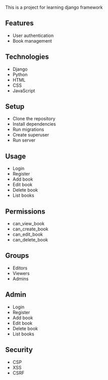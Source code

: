 This is a project for learning django framework

## Features
- User authentication
- Book management

## Technologies
- Django
- Python
- HTML
- CSS
- JavaScript

## Setup
- Clone the repository
- Install dependencies
- Run migrations
- Create superuser
- Run server

## Usage
- Login
- Register
- Add book
- Edit book
- Delete book
- List books

## Permissions
- can_view_book
- can_create_book
- can_edit_book
- can_delete_book

## Groups
- Editors
- Viewers
- Admins

## Admin
- Login
- Register
- Add book
- Edit book
- Delete book
- List books

## Security
- CSP
- XSS
- CSRF




